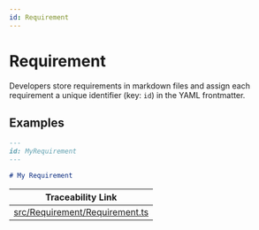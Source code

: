 ```yaml
---
id: Requirement
---
```


# Requirement

Developers store requirements in markdown files and assign each requirement a unique identifier (key: `id`) in the YAML frontmatter.

## Examples

```md
---
id: MyRequirement
---

# My Requirement
```

<div class="tracey">

| Traceability Link                                                          |
| -------------------------------------------------------------------------- |
| [src/Requirement/Requirement.ts](../../src/Requirement/Requirement.ts#L38) |

</div>
